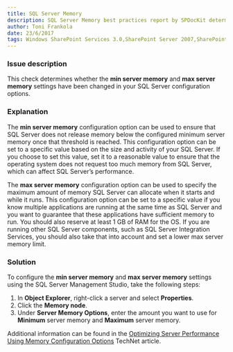 ```yaml
---
title: SQL Server Memory
description: SQL Server Memory best practices report by SPDocKit determines whether the min server memory and max server memory settings have been changed in your SQL Server configuration options.
author: Toni Frankola
date: 23/6/2017
tags: Windows SharePoint Services 3.0,SharePoint Server 2007,SharePoint Foundation 2010,SharePoint Server 2010,SharePoint Foundation 2013,SharePoint Server 2013,SharePoint Server 2016
---
```

### Issue description
This check determines whether the **min server memory** and **max server memory** settings have been changed in your SQL Server configuration options.
### Explanation
The **min server memory** configuration option can be used to ensure that SQL Server does not release memory below the configured minimum server memory once that threshold is reached. This configuration option can be set to a specific value based on the size and activity of your SQL Server. If you choose to set this value, set it to a reasonable value to ensure that the operating system does not request too much memory from SQL Server, which can affect SQL Server’s performance.

The **max server memory** configuration option can be used to specify the maximum amount of memory SQL Server can allocate when it starts and while it runs. This configuration option can be set to a specific value if you know multiple applications are running at the same time as SQL Server and you want to guarantee that these applications have sufficient memory to run. You should also reserve at least 1 GB of RAM for the OS. If you are running other SQL Server components, such as SQL Server Integration Services, you should also take that into account and set a lower max server memory limit.
### Solution
To configure the **min server memory** and **max server memory** settings using the SQL Server Management Studio, take the following steps:
1. In **Object Explorer**, right-click a server and select **Properties**.
1. Click the **Memory node**.
1. Under **Server Memory Options**, enter the amount you want to use for **Minimum** server memory and **Maximum** server memory.

Additional information can be found in the <a href="https://technet.microsoft.com/en-us/library/ms177455(v=sql.105).aspx">Optimizing Server Performance Using Memory Configuration Options</a> TechNet article.

